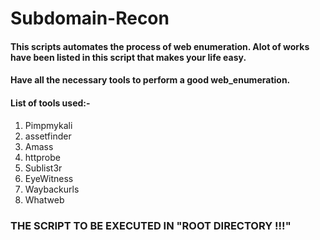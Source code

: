 # Subdomain-Recon

#### This scripts automates the process of web enumeration. Alot of works have been listed in this script that makes your life easy.

#### Have all the necessary tools to perform a good web_enumeration.

#### List of tools used:-

  1. Pimpmykali
  2. assetfinder
  3. Amass
  4. httprobe
  5. Sublist3r
  6. EyeWitness
  7. Waybackurls
  8. Whatweb
  
### THE SCRIPT TO BE EXECUTED IN "ROOT DIRECTORY !!!"
